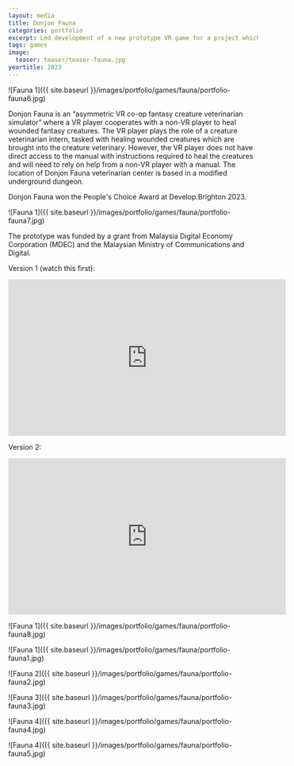 ```yaml
---
layout: media
title: Donjon Fauna
categories: portfolio
excerpt: Led development of a new prototype VR game for a project which received grant funding from the Malaysian government.
tags: games
image:
  teaser: teaser/teaser-fauna.jpg
yeartitle: 2023
---
```


![Fauna 1]({{ site.baseurl }}/images/portfolio/games/fauna/portfolio-fauna6.jpg)

Donjon Fauna is an “asymmetric VR co-op fantasy creature veterinarian simulator” where a VR player cooperates with a non-VR player to heal wounded fantasy creatures. The VR player plays the role of a creature veterinarian intern, tasked with healing wounded creatures which are brought into the creature veterinary. However, the VR player does not have direct access to the manual with instructions required to heal the creatures and will need to rely on help from a non-VR player with a manual. The location of Donjon Fauna veterinarian center is based in a modified underground dungeon.

Donjon Fauna won the People's Choice Award at Develop:Brighton 2023.

![Fauna 1]({{ site.baseurl }}/images/portfolio/games/fauna/portfolio-fauna7.jpg)

The prototype was funded by a grant from Malaysia Digital Economy Corporation (MDEC) and the Malaysian Ministry of Communications and Digital.

Version 1 (watch this first):

<iframe width="560" height="315" src="https://youtu.be/r5YLi4kNvbs" title="YouTube video player" frameborder="0" allow="accelerometer; autoplay; clipboard-write; encrypted-media; gyroscope; picture-in-picture; web-share" allowfullscreen></iframe>

Version 2:

<iframe width="560" height="315" src="https://www.youtube.com/embed/zipseFMan6E" title="YouTube video player" frameborder="0" allow="accelerometer; autoplay; clipboard-write; encrypted-media; gyroscope; picture-in-picture; web-share" allowfullscreen></iframe>

![Fauna 1]({{ site.baseurl }}/images/portfolio/games/fauna/portfolio-fauna8.jpg)

![Fauna 1]({{ site.baseurl }}/images/portfolio/games/fauna/portfolio-fauna1.jpg)

![Fauna 2]({{ site.baseurl }}/images/portfolio/games/fauna/portfolio-fauna2.jpg)

![Fauna 3]({{ site.baseurl }}/images/portfolio/games/fauna/portfolio-fauna3.jpg)

![Fauna 4]({{ site.baseurl }}/images/portfolio/games/fauna/portfolio-fauna4.jpg)

![Fauna 4]({{ site.baseurl }}/images/portfolio/games/fauna/portfolio-fauna5.jpg)
